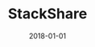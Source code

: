 ---
layout: site
title: "StackShare"
date: 2018-01-01
categories: [developer-tools]
version: 1.3.16
major: 1
minor: 3
patch: 16
slug: stackshare
link: https://stackshare.io/
submitter: lpolepeddi
permalink: /sites/:slug
---